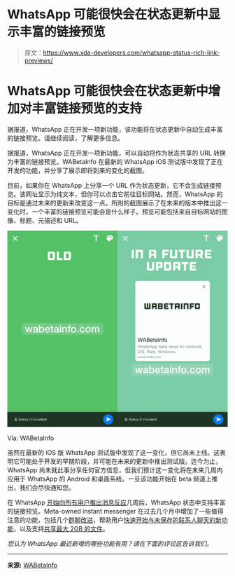 # WhatsApp 可能很快会在状态更新中显示丰富的链接预览

> 原文：<https://www.xda-developers.com/whatsapp-status-rich-link-previews/>

# WhatsApp 可能很快会在状态更新中增加对丰富链接预览的支持

据报道，WhatsApp 正在开发一项新功能，该功能将在状态更新中自动生成丰富的链接预览。请继续阅读，了解更多信息。

据报道，WhatsApp 正在开发一项新功能，可以自动将作为状态共享的 URL 转换为丰富的链接预览。WABetaInfo 在最新的 WhatsApp iOS 测试版中发现了正在开发的功能，并分享了展示即将到来的变化的截图。

目前，如果你在 WhatsApp 上分享一个 URL 作为状态更新，它不会生成链接预览。该网址显示为纯文本，但你可以点击它前往目标网站。然而，WhatsApp 的目标是通过未来的更新来改变这一点。所附的截图展示了在未来的版本中推出这一变化时，一个丰富的链接预览可能会是什么样子。预览可能包括来自目标网站的图像、标题、元描述和 URL。

 <picture>![WhatsApp rich link previews in Status](img/be606d2b3db2035b6b28772928defc72.png)</picture> 

Via: WABetaInfo

虽然在最新的 iOS 版 WhatsApp 测试版中发现了这一变化，但它尚未上线。这表明它可能处于开发的早期阶段，并可能在未来的更新中推出测试版。迄今为止，WhatsApp 尚未就此事分享任何官方信息，但我们预计这一变化将在未来几周内应用于 WhatsApp 的 Android 和桌面系统。一旦该功能开始在 beta 频道上推出，我们会尽快通知您。

在 WhatsApp [开始向所有用户推出消息反应](https://www.xda-developers.com/whatsapp-message-reactions-rolling-out/)几周后，WhatsApp 状态中支持丰富的链接预览。Meta-owned instant messenger 在过去几个月中增加了一些值得注意的功能，包括几个[群聊改进](https://www.xda-developers.com/whatsapp-making-group-chats-better/)，帮助用户[快速开始与未保存的联系人聊天的新功能](https://www.xda-developers.com/whatsapp-beta-chat-unsaved-contacts/)，以及支持[共享最大 2GB 的文件](https://www.xda-developers.com/whatsapp-file-limit-increase-2gb/)。

*您认为 WhatsApp 最近新增的哪些功能有用？请在下面的评论区告诉我们。*

* * *

**来源:** [WABetaInfo](https://wabetainfo.com/whatsapp-is-working-on-rich-link-previews-for-text-status-updates/)